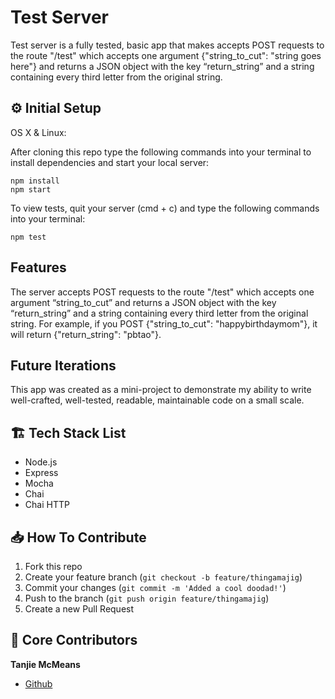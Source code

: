 # Test Server

Test server is a fully tested, basic app that makes accepts POST requests to the route "/test" which accepts one argument {"string_to_cut": "string goes here"} and returns a JSON object with the key “return_string” and a string containing every third letter from the original string.

## ⚙️ Initial Setup

OS X & Linux:

After cloning this repo type the following commands into your terminal to install dependencies and start your local server:

```
npm install
npm start
```

To view tests, quit your server (cmd + c) and type the following commands into your terminal:

```
npm test
```

## Features

The server accepts POST requests to the route "/test" which accepts one argument “string_to_cut” and returns a JSON object with the key “return_string” and a string containing every third letter from the original string. For example, if you POST {"string_to_cut": "happybirthdaymom"}, it will return {"return_string": "pbtao"}.

## Future Iterations

This app was created as a mini-project to demonstrate my ability to write well-crafted, well-tested, readable, maintainable code on a small scale.

## 🏗 Tech Stack List

- Node.js
- Express
- Mocha
- Chai
- Chai HTTP

## 📥 How To Contribute

1. Fork this repo
2. Create your feature branch (`git checkout -b feature/thingamajig`)
3. Commit your changes (`git commit -m 'Added a cool doodad!'`)
4. Push to the branch (`git push origin feature/thingamajig`)
5. Create a new Pull Request

## 🚀 Core Contributors

**Tanjie McMeans**

- [Github](https://github.com/TMcMeans/)
